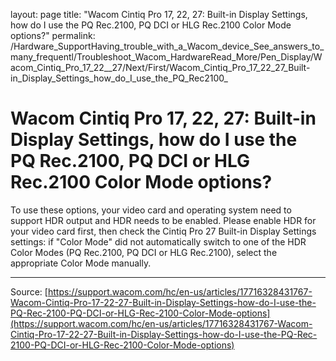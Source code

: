 layout: page
title: "Wacom Cintiq Pro 17, 22, 27: Built-in Display Settings, how do I use the PQ Rec.2100, PQ DCI or HLG Rec.2100 Color Mode options?"
permalink: /Hardware_SupportHaving_trouble_with_a_Wacom_device_See_answers_to_many_frequentl/Troubleshoot_Wacom_HardwareRead_More/Pen_Display/Wacom_Cintiq_Pro_17_22__27/Next/First/Wacom_Cintiq_Pro_17_22_27_Built-in_Display_Settings_how_do_I_use_the_PQ_Rec2100_

# Wacom Cintiq Pro 17, 22, 27: Built-in Display Settings, how do I use the PQ Rec.2100, PQ DCI or HLG Rec.2100 Color Mode options?

To use these options, your video card and operating system need to support HDR output and HDR needs to be enabled. Please enable HDR for your video card first, then check the Cintiq Pro 27 Built-in Display Settings settings: if "Color Mode" did not automatically switch to one of the HDR Color Modes (PQ Rec.2100, PQ DCI or HLG Rec.2100), select the appropriate Color Mode manually.

---
Source: [https://support.wacom.com/hc/en-us/articles/17716328431767-Wacom-Cintiq-Pro-17-22-27-Built-in-Display-Settings-how-do-I-use-the-PQ-Rec-2100-PQ-DCI-or-HLG-Rec-2100-Color-Mode-options](https://support.wacom.com/hc/en-us/articles/17716328431767-Wacom-Cintiq-Pro-17-22-27-Built-in-Display-Settings-how-do-I-use-the-PQ-Rec-2100-PQ-DCI-or-HLG-Rec-2100-Color-Mode-options)
